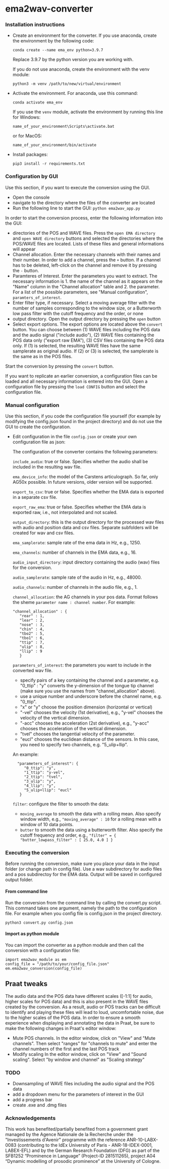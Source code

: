 # ema2wav-converter

### Installation instructions

* Create an environment for the converter. If you use anaconda, create the environment by the following code:

  `conda create --name ema_env python=3.9.7`

  Replace 3.9.7 by the python version you are working with.
  
  If you do not use anaconda, create the environment with the venv module:
  
  `python3 -m venv /path/to/new/virtual/environment`

* Activate the environment. For anaconda, use this command:
  
  `conda activate ema_env` 
  
  If you use the `venv` module, activate the environment by running this line for Windows:
  
  `name_of_your_environment\Scripts\activate.bat`
  
  or for MacOS:
  
  `name_of_your_environment/bin/activate`  
  

* Install packages:

  `pip3 install -r requirements.txt`
  
### Configuration by GUI

Use this section, if you want to execute the conversion using the GUI.

* Open the console
* navigate to the directory where the files of the converter are located
* Run the following line to start the GUI:
  `python ema2wav_app.py`

In order to start the conversion process, enter the following information into the GUI:
* directories of the POS and WAVE files.
  Press the `open EMA directory` and `open WAVE directory` buttons and selected the directories where the POS/WAVE files are located. Lists of these files and general informations will appear
* Channel allocation.
  Enter the necessary channels with their names and their number. In order to add a channel, press the `+` button. If a channel has to be deleted, left-click on the channel and remove it by pressing the `-` button.
* Paramteres of Interest.
  Enter the parameters you want to extract. The necessary information is 1. the name of the channel as it appears on the "Name" column in the "Channel allocation" table and 2. the parameter. For a list of the possible parameters, see "Manual configuration", `paramters_of_interest`.
* Enter filter type, if necessary.
  Select a moving average filter with the number of samples corresponding to the window size, or a Butterworth low pass filter with the cutoff frequency and the order, or none
* output directory.
  Open the output directory by pressing the `open` button
* Select export options.
  The export options are located above the `convert` button. You can choose between (1) WAVE files including the POS data and the audio signal ("include audio"), (2) WAVE files containing the POS data only ("export raw EMA"), (3) CSV files containing the POS data only. If (1) is selected, the resulting WAVE files have the same samplerate as original audio. If (2) or (3) is selected, the samplerate is the same as in the POS files.
  
Start the conversion by pressing the `convert` button. 

If you want to replicate an earlier conversion, a configuration files can be loaded and all necessary information is entered into the GUI. Open a configuration file by pressing the `load CONFIG` button and select the configuration file.
  
### Manual configuration

Use this section, if you code the configuration file yourself (for example by modifying the config.json found in the project directory) and do not use the GUI to create the configuration.

* Edit configuration in the file `config.json` or create your own configuration file as json:

  The configuration of the converter contains the following parameters:
  
  `include_audio`: true or false. Specifies whether the audio shall be included in the resulting wav file.
  
  `ema_device_info`: the model of the Carstens articulograph. So far, only AG50x possible. In future versions, older version will be supported.
  
  `export_to_csv`: true or false. Specifies whether the EMA data is exported in a separate csv file.
 
  `export_raw_ema`: true or false. Specifies whether the EMA data is exported raw, i.e., not interpolated and not scaled.
  
  `output_directory`: this is the output directory for the processed wav files with audio and position data and csv files. Separate subfolders will be created for wav and csv files.
  
  `ema_samplerate`: sample rate of the ema data in Hz, e.g., 1250.
 
  `ema_channels`: number of channels in the EMA data, e.g., 16.
  
  `audio_input_directory`: input directory containing the audio (wav) files for the conversion.
  
  `audio_samplerate`: sample rate of the audio in Hz, e.g., 48000.
  
  `audio_channels`: number of channels in the audio file, e.g., 1.
  
  `channel_allocation`: the AG channels in your pos data. Format follows the sheme `parameter name : channel number`. For  example:
     ```
     "channel_allocation" : {
        "rear" : 1,
        "lear" : 2,
        "nose" : 3,
        "chin" : 4,
        "tbo2" : 5,
        "tbo1" : 6,
        "ttip" : 7,
        "ulip" : 8,
        "llip" : 9
        }
     ```
   `parameters_of_interest`: the parameters you want to include in the converted wav file.
   * specify pairs of a key containing the channel and a parameter, e.g. "0_ttip" : "y" converts the y-dimension of the tongue tip channel (make sure you use the names from "channel_allocation" above).
   * use a unique number and underscore before the channel name, e.g. "0_ttip".
   * "x" or "y" choose the position dimension (horizontal or vertical)
   * "-vel" chooses the velocity (1st derivative), e.g., "y-vel" chooses the velocity of the vertical dimension.
   * "-acc" chooses the acceleration (2st derivative), e.g., "y-acc" chooses the acceleration of the vertical dimension.
   * "tvel" chooses the tangential velocity of the parameter.
   * "eucl" chooses the euclidean distance of the sensors. In this case, you need to specify two channels, e.g. "5_ulip+llip".
   
   An example:
   
   ```
     "parameters_of_interest": {
        "0_ttip": "y",
        "1_ttip": "y-vel",
        "2_ttip": "tvel",
        "3_ulip": "y",
        "4_llip": "y",
        "5_ulip+llip": "eucl"
      }
    ```
  
  `filter`: configure the filter to smooth the data:
  * `moving_average` to smooth the data with a rolling mean. Also specify window width, e.g., `"moving_average" : 10` for a rolling mean with a window of 10 data points.
  * `butter` to smooth the data using a butterworth filter. Also specify the cutoff frequency and order, e.g., `"filter" = { "butter_lowpass_filter" : [ 25.0, 4.0 ] }`


### Executing the conversion

Before running the conversion, make sure you place your data in the input folder (or change path in config file). Use a wav subdirectory for audio files and a pos subdirectoy for the EMA data. Output will be saved in configured output folder.

#### From command line

Run the conversion from the command line by calling the convert.py script. This command takes one argument, namely the path to the configuration file. For example when you config file is config.json in the project directory.

```python3 convert.py config.json```

#### Import as python module

You can import the converter as a python module and then call the conversion with a configuration file:

```
import ema2wav_module as em
config_file = "/path/to/your/config_file.json"
em.ema2wav_conversion(config_file)
```
## Praat tweaks
The audio data and the POS data have different scales ([-1:1] for audio, higher scales for POS data) and this is also present in the WAVE files created by the conversion. As a result, audio or POS tracks can be difficult to identify and playing these files will lead to loud, uncomfortable noise, due to the higher scales of the POS data. In order to ensure a smooth experience when displaying and annotating the data in Praat, be sure to make the following changes in Praat's editor window:
* Mute POS channels.
  In the editor window, click on "View" and "Mute channels". Then select "ranges" for "channels to mute" and enter the channel numbers of the first and the last POS track
* Modify scaling
  In the editor window, click on "View" and "Sound scaling". Select "by window and channel" as "Scaling strategy"


### TODO
* Downsampling of WAVE files including the audio signal and the POS data
* add a dropdown menu for the parameters of interest in the GUI
* add a progress bar
* create .exe and .dmg files

### Acknowledgements

This work has benefited/partially benefited from a government grant managed by the Agence Nationale de la Recherche under the "Investissements d'Avenir" programme with the reference ANR-10-LABX-0083 (contributing to the IdEx University of Paris - ANR-18-IDEX-0001, LABEX-EFL) and by the German Research Foundation (DFG) as part of the SFB1252 “Prominence in Language” (Project-ID 281511265), project A04 “Dynamic modelling of prosodic prominence” at the University of Cologne. 




